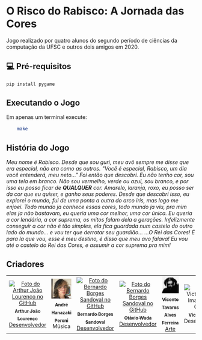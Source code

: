 # O Risco do Rabisco: A Jornada das Cores

Jogo realizado por quatro alunos do segundo período de ciências da computação da UFSC e outros dois amigos em 2020.

## 💻 Pré-requisitos

```bash
pip install pygame
```

## Executando o Jogo

Em apenas um terminal execute:

```bash
    make
```

## História do Jogo

<i>Meu nome é Rabisco. Desde que sou guri, meu avô sempre me disse que era especial, não era como as outros.
"Você é especial, Rabisco, um dia você entenderá, meu neto..."
Foi então que descobri. Eu não tenho cor, sou uma tela em branco. Não sou vermelho, verde ou azul, sou branco, e por isso eu posso ficar de <strong>QUALQUER</strong> cor.
Amarelo, laranja, roxo, eu posso ser da cor que eu quiser, e ganho seus poderes.
Desde que descobri isso, eu explorei o mundo, fui de uma ponta a outra do arco iris, mas logo me enjoei.
Todo mundo ja conhece essas cores, todo mundo ja viu, pra mim elas ja não bastavam, eu queria uma cor melhor, uma cor única.
Eu queria a cor lendária, a cor suprema, os mitos falam dela a gerações.
Infelizmente conseguir a cor não é tão simples, ela fica guardada num castelo do outro lado do mundo... e vou ter que derrotar seu guardião...
...O Rei das Cores!
É para la que vou, esse é meu destino, é disso que meu avo falava!
Eu vou até o castelo do Rei das Cores, e assumir a cor suprema pra mim!</i>

## Criadores

<table>
  <tr>
    <td align="center">
      <a href="https://github.com/arthurjolo">
        <img src="https://avatars.githubusercontent.com/u/78425256?v=4" width="100px;" alt="Foto do Arthur João Lourenço no GitHub"/><br>
        <sub>
          <b>Arthur João Lourenço</b>
        </sub><br>
        Desenvolvedor
      </a>
    </td>
    <td align="center">
      <!-- <a href="https://github.com/bnmfw"> -->
        <img src="extra/.andre.jpg" width="100px;" alt="Foto do André Hanazaki Peroni"/><br>
        <sub>
          <b>André Hanazaki Peroni</b>
        </sub><br>
        Música
      </a>
    </td>
    <td align="center">
      <a href="https://github.com/bnmfw">
        <img src="https://avatars3.githubusercontent.com/u/39677852" width="100px;" alt="Foto do Bernardo Borges Sandoval no GitHub"/><br>
        <sub>
          <b>Bernardo Borges Sandoval</b>
        </sub><br>
        Desenvolvedor
      </a>
    </td>
    <td align="center">
      <a href="https://github.com/yokiyoki87">
        <img src="https://avatars.githubusercontent.com/u/78426028?v=4" width="100px;" alt="Foto do Bernardo Borges Sandoval no GitHub"/><br>
        <sub>
          <b>Otávio Wada</b>
        </sub><br>
        Desenvolvedor
      </a>
    </td>
    <td align="center">
      <a href="https://instagram.com/airatirgeuc?igshid=MW4wbHg0Z3luNWhheQ==">
        <img src="extra/.vicente.jpg" width="100px;" alt="Foto do Gabriel Jacinto Lima no Instagram"/><br>
        <sub>
          <b>Vicente Tavares Alves Ferreira</b>
        </sub><br>
        Arte
      </a>
    </td>
    <td align="center">
      <!-- <a href="https://github.com/LucasYuki"> -->
        <img src="https://avatars.githubusercontent.com/u/78425256?v=4" width="100px;" alt="Foto do Victor Cunha Imamura no GitHub"/><br>
        <sub>
          <b>Victor Cunha</b>
        </sub><br>
        Desenvolvedor
      </a>
    </td>
  </tr>
</table>